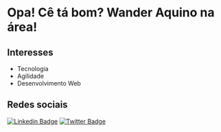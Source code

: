 # Opa! Cê tá bom? Wander Aquino na área!

## Interesses
* Tecnologia
* Agilidade
* Desenvolvimento Web

## Redes sociais
[![Linkedin Badge](https://img.shields.io/badge/-LinkedIn-blue?style=flat-square&logo=Linkedin&logoColor=white&link=https://www.linkedin.com/in/wanderaquino/)](https://www.linkedin.com/in/wanderaquino/)
[![Twitter Badge](https://img.shields.io/badge/-Twitter-1ca0f1?style=flat-square&labelColor=1ca0f1&logo=twitter&logoColor=white&link=https://twitter.com/wander_a_cruz)](https://twitter.com/wander_a_cruz)
